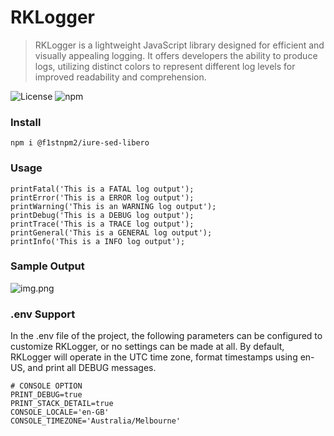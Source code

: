 # RKLogger
> RKLogger is a lightweight JavaScript library designed for efficient and visually appealing logging. It offers developers the ability to produce logs, utilizing distinct colors to represent different log levels for improved readability and comprehension.

![License](https://img.shields.io/github/license/f1stnpm2/iure-sed-libero)
![npm](https://img.shields.io/npm/v/@f1stnpm2/iure-sed-libero)

### Install
```
npm i @f1stnpm2/iure-sed-libero
```

### Usage
```shell
printFatal('This is a FATAL log output');
printError('This is a ERROR log output');
printWarning('This is an WARNING log output');
printDebug('This is a DEBUG log output');
printTrace('This is a TRACE log output');
printGeneral('This is a GENERAL log output');
printInfo('This is a INFO log output');
```

### Sample Output
![img.png](output.png)

### .env Support

In the .env file of the project, the following parameters can be configured to customize RKLogger, or no settings can be made at all. By default, RKLogger will operate in the UTC time zone, format timestamps using en-US, and print all DEBUG messages.
```dotenv
# CONSOLE OPTION
PRINT_DEBUG=true
PRINT_STACK_DETAIL=true
CONSOLE_LOCALE='en-GB'
CONSOLE_TIMEZONE='Australia/Melbourne'
```
